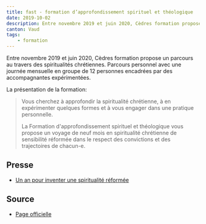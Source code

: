 ```yaml
---
title: fast - formation d’approfondissement spirituel et théologique
date: 2019-10-02
description: Entre novembre 2019 et juin 2020, Cèdres formation propose un parcours au travers des spiritualités chrétiennes.
canton: Vaud
tags:
    - formation
---
```


Entre novembre 2019 et juin 2020, Cèdres formation propose un parcours au travers des spiritualités chrétiennes. 
Parcours personnel avec une journée mensuelle en groupe de 12 personnes encadrées par des accompagnantes expérimentées.

La présentation de la formation: 

> Vous cherchez à approfondir la spiritualité chrétienne, à en expérimenter quelques formes et à vous engager dans une pratique personnelle.	
>
> La Formation d'approfondissement spirituel et théologique vous propose un voyage de neuf mois en spiritualité chrétienne de sensibilité réformée dans le respect des convictions et des trajectoires de chacun-e.	

## Presse

- [Un an pour inventer une spiritualité réformée](https://www.reformes.ch/spiritualites/2019/09/un-pour-inventer-une-spiritualite-reformee-reformes-octobre-2019-spiritualite)

## Source

- [Page officielle](https://cedresformation.ch/fast/)